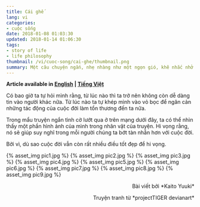 ```yaml
---
title: Cái ghế
lang: vi
categories:
- cuộc sống
date: 2018-01-08 01:03:30
updated: 2018-01-14 01:06:30
tags: 
- story of life
- life philosophy
thumbnail: /vi/cuoc-song/cai-ghe/thumbnail.png
summary: Một câu chuyện ngắn, nhẹ nhàng như một ngọn gió, khẽ nhắc nhở mọi người rằng, thế giới không chỉ toàn những điều tiêu cực.
---
```


**Article available in [English](https://tsukie.com/en/lifestyle/the-chair/) | [Tiếng Việt](https://tsukie.com/vi/cuoc-song/cai-ghe/)**

Có bao giờ ta tự hỏi mình rằng, từ lúc nào thì ta trở nên không còn dễ dàng tin vào người khác nữa. Từ lúc nào ta tự khép mình vào vỏ bọc để ngăn cản những tác động của cuộc đời làm tổn thương đến ta nữa.

Trong mẩu truyện ngắn tình cờ lướt qua ở trên mạng dưới đây, ta có thể nhìn thấy một phần hình ảnh của mình trong nhân vật của truyện. Hi vọng rằng, nó sẽ giúp suy nghĩ trong mỗi người chúng ta bớt tàn nhẫn hơn với cuộc đời.

Bởi vì, dù sao cuộc đời vẫn còn rất nhiều điều tốt đẹp để hi vọng.

{% asset_img pic1.jpg %}
{% asset_img pic2.jpg %}
{% asset_img pic3.jpg %}
{% asset_img pic4.jpg %}
{% asset_img pic5.jpg %}
{% asset_img pic6.jpg %}
{% asset_img pic7.jpg %}
{% asset_img pic8.jpg %}
{% asset_img pic9.jpg %}

<p style="text-align:right">Bài viết bởi *Kaito Yuuki*</p><p style="text-align:right">Truyện tranh từ *projectTIGER devianart*</p>